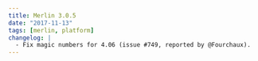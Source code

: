 ```yaml
---
title: Merlin 3.0.5
date: "2017-11-13"
tags: [merlin, platform]
changelog: |
  - Fix magic numbers for 4.06 (issue #749, reported by @Fourchaux).
---
```

